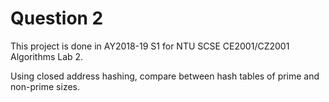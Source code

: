 # Question 2

This project is done in AY2018-19 S1 for NTU SCSE CE2001/CZ2001 Algorithms Lab 2.

Using closed address hashing, compare between hash tables of prime and non-prime sizes.
